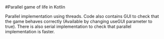 #Parallel game of life in Kotlin

Parallel implementation using threads. Code also contains GUI to check that the game behaves correctly (Available by changing useGUI parameter to true). There is also serial implementation to check that parallel implementation is faster.